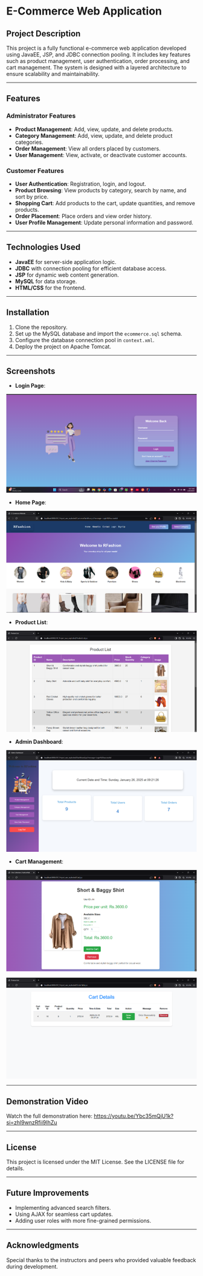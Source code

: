 # E-Commerce Web Application

## Project Description
This project is a fully functional e-commerce web application developed using JavaEE, JSP, and JDBC connection pooling. It includes key features such as product management, user authentication, order processing, and cart management. The system is designed with a layered architecture to ensure scalability and maintainability.

---

## Features

### Administrator Features
- **Product Management**: Add, view, update, and delete products.
- **Category Management**: Add, view, update, and delete product categories.
- **Order Management**: View all orders placed by customers.
- **User Management**: View, activate, or deactivate customer accounts.

### Customer Features
- **User Authentication**: Registration, login, and logout.
- **Product Browsing**: View products by category, search by name, and sort by price.
- **Shopping Cart**: Add products to the cart, update quantities, and remove products.
- **Order Placement**: Place orders and view order history.
- **User Profile Management**: Update personal information and password.

---

## Technologies Used
- **JavaEE** for server-side application logic.
- **JDBC** with connection pooling for efficient database access.
- **JSP** for dynamic web content generation.
- **MySQL** for data storage.
- **HTML/CSS** for the frontend.

---

## Installation
1. Clone the repository.
2. Set up the MySQL database and import the `ecommerce.sql` schema.
3. Configure the database connection pool in `context.xml`.
4. Deploy the project on Apache Tomcat.

---

## Screenshots
- **Login Page**:

![Login Page](src/main/webapp/screenshots/login.png)

- **Home Page**:

![Home Page](src/main/webapp/screenshots/img.png)

- **Product List**:

![Product List](src/main/webapp/screenshots/img_1.png)

- **Admin Dashboard**:

![Admin Dashboard](src/main/webapp/screenshots/img_2.png)

- **Cart Management**:

![Cart Management](src/main/webapp/screenshots/img_3.png)

![Cart Management](src/main/webapp/screenshots/img_4.png)

---

## Demonstration Video
Watch the full demonstration here: https://youtu.be/Ybc35mQjU1k?si=zhl9wnzRfii9IhZu

---

## License
This project is licensed under the MIT License. See the LICENSE file for details.

---


## Future Improvements
- Implementing advanced search filters.
- Using AJAX for seamless cart updates.
- Adding user roles with more fine-grained permissions.

---

## Acknowledgments
Special thanks to the instructors and peers who provided valuable feedback during development.
